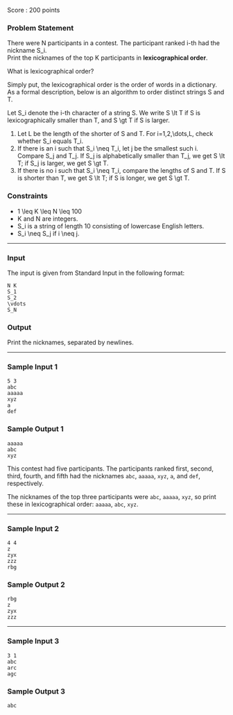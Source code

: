 Score : 200 points

### Problem Statement

There were N participants in a contest. The participant ranked i-th had the nickname S\_i.  
Print the nicknames of the top K participants in **lexicographical order**.

What is lexicographical order?

Simply put, the lexicographical order is the order of words in a dictionary. As a formal description, below is an algorithm to order distinct strings S and T.

Let S\_i denote the i-th character of a string S. We write S \lt T if S is lexicographically smaller than T, and S \gt T if S is larger.

1. Let L be the length of the shorter of S and T. For i=1,2,\dots,L, check whether S\_i equals T\_i.
2. If there is an i such that S\_i \neq T\_i, let j be the smallest such i. Compare S\_j and T\_j. If S\_j is alphabetically smaller than T\_j, we get S \lt T; if S\_j is larger, we get S \gt T.
3. If there is no i such that S\_i \neq T\_i, compare the lengths of S and T. If S is shorter than T, we get S \lt T; if S is longer, we get S \gt T.

### Constraints

* 1 \leq K \leq N \leq 100
* K and N are integers.
* S\_i is a string of length 10 consisting of lowercase English letters.
* S\_i \neq S\_j if i \neq j.

---

### Input

The input is given from Standard Input in the following format:

```
N K
S_1
S_2
\vdots
S_N
```

### Output

Print the nicknames, separated by newlines.

---

### Sample Input 1

```
5 3
abc
aaaaa
xyz
a
def
```

### Sample Output 1

```
aaaaa
abc
xyz
```

This contest had five participants. The participants ranked first, second, third, fourth, and fifth had the nicknames `abc`, `aaaaa`, `xyz`, `a`, and `def`, respectively.

The nicknames of the top three participants were `abc`, `aaaaa`, `xyz`, so print these in lexicographical order: `aaaaa`, `abc`, `xyz`.

---

### Sample Input 2

```
4 4
z
zyx
zzz
rbg
```

### Sample Output 2

```
rbg
z
zyx
zzz
```

---

### Sample Input 3

```
3 1
abc
arc
agc
```

### Sample Output 3

```
abc
```